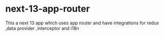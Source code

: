 # next-13-app-router
This a next 13 app which uses app router and have integrations for redux ,data provider ,interceptor and i18n 
